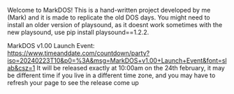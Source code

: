 Welcome to MarkDOS!
This is a hand-written project developed by me (Mark) and it is made to replicate the old DOS days.
You might need to install an older version of playsound, as it doesnt work sometimes with the new playsound, use pip install playsound==1.2.2.

MarkDOS v1.00 Launch Event: https://www.timeanddate.com/countdown/party?iso=20240223T10&p0=%3A&msg=MarkDOS+v1.00+Launch+Event&font=slab&csz=1
It will be released exactly at 10:00am on the 24th february, it may be different time if you live in a different time zone, and you may have to refresh your page to see the release come up
